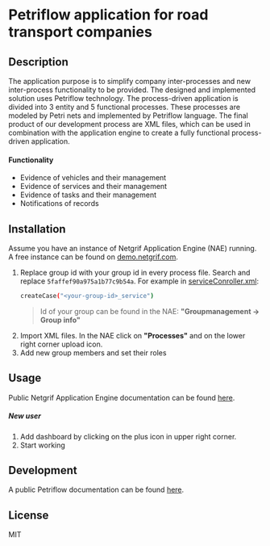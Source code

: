 # Petriflow application for road transport companies

## Description
The application purpose is to simplify company inter-processes and new inter-process functionality to be provided. The designed and implemented solution uses Petriflow technology. The process-driven application is divided into 3 entity and 5 functional processes. These processes are modeled by Petri nets and implemented by Petriflow language. The final product of our development process are XML files, which can be used in combination with the application engine to create a fully functional process-driven application.

#### Functionality
- Evidence of vehicles and their management
- Evidence of services and their management
- Evidence of tasks and their management
- Notifications of records


## Installation
Assume you have an instance of Netgrif Application Engine (NAE) running. A free instance can be found on [demo.netgrif.com](https://demo.netgrif.com/).

1. Replace group id with your group id in every process file. Search and replace `5faffef90a975a1b77c9b54a`. 
For example in [serviceConroller.xml](https://github.com/Retoocs/road_transport/blob/develop/processes/serviceController.xml):
    ```sh
    createCase("<your-group-id>_service")
    ```
    > Id of your group can be found in the NAE: **"Groupmanagement -> Group info"**
2. Import XML files. In the NAE click on **"Processes"** and on the lower right corner upload icon.
3. Add new group members and set their roles

## Usage
Public Netgrif Application Engine documentation can be found [here](https://netgrif.atlassian.net/wiki/spaces/NAE).
##### New user
1. Add dashboard by clicking on the plus icon in upper right corner.
2. Start working

## Development
A public Petriflow documentation can be found [here](https://netgrif.atlassian.net/wiki/spaces/PF).

## License
MIT